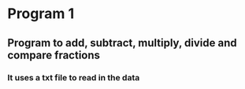 # Program 1

## Program to add, subtract, multiply, divide and compare fractions

### It uses a txt file to read in the data
